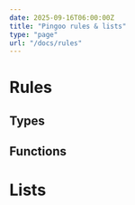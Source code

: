 ```yaml
---
date: 2025-09-16T06:00:00Z
title: "Pingoo rules & lists"
type: "page"
url: "/docs/rules"
---
```



# Rules

## Types

## Functions


# Lists
